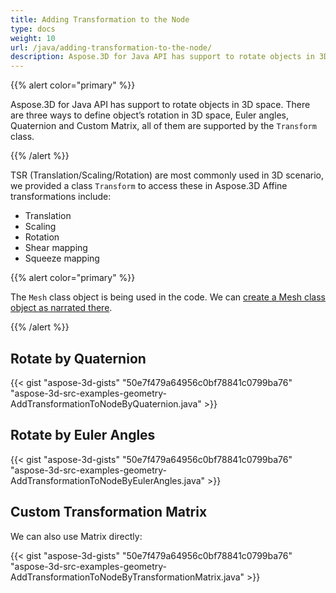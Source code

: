```yaml
---
title: Adding Transformation to the Node
type: docs
weight: 10
url: /java/adding-transformation-to-the-node/
description: Aspose.3D for Java API has support to rotate objects in 3D space. There are three ways to define object’s rotation in 3D space, Euler angles, Quaternion and Custom Matrix, all of them are supported by the Transform class.
---
```


{{% alert color="primary" %}} 

Aspose.3D for Java API has support to rotate objects in 3D space. There are three ways to define object’s rotation in 3D space, Euler angles, Quaternion and Custom Matrix, all of them are supported by the `Transform` class.

{{% /alert %}} 

TSR (Translation/Scaling/Rotation) are most commonly used in 3D scenario, we provided a class `Transform` to access these in Aspose.3D Affine transformations include:

- Translation
- Scaling
- Rotation
- Shear mapping
- Squeeze mapping

{{% alert color="primary" %}} 

The `Mesh` class object is being used in the code. We can [create a Mesh class object as narrated there](https://docs.dynabic.com/display/3djava/Create+3D+Mesh+and+Scene).

{{% /alert %}} 
## **Rotate by Quaternion**
{{< gist "aspose-3d-gists" "50e7f479a64956c0bf78841c0799ba76" "aspose-3d-src-examples-geometry-AddTransformationToNodeByQuaternion.java" >}}
## **Rotate by Euler Angles**
{{< gist "aspose-3d-gists" "50e7f479a64956c0bf78841c0799ba76" "aspose-3d-src-examples-geometry-AddTransformationToNodeByEulerAngles.java" >}}
## **Custom Transformation Matrix**
We can also use Matrix directly:

{{< gist "aspose-3d-gists" "50e7f479a64956c0bf78841c0799ba76" "aspose-3d-src-examples-geometry-AddTransformationToNodeByTransformationMatrix.java" >}}
